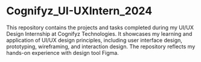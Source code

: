 # Cognifyz_UI-UXIntern_2024
This repository contains the projects and tasks completed during my UI/UX Design Internship at Cognifyz Technologies. It showcases my learning and application of UI/UX design principles, including user interface design, prototyping, wireframing, and interaction design. The repository reflects my hands-on experience with design tool Figma.
